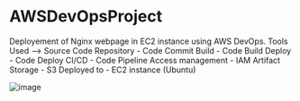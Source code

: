 # AWSDevOpsProject
Deployement of Nginx webpage in EC2 instance using AWS DevOps.
Tools Used -->
Source Code Repository - Code Commit
Build - Code Build
Deploy - Code Deploy
CI/CD - Code Pipeline
Access management - IAM
Artifact Storage - S3
Deployed to - EC2 instance (Ubuntu)

![image](https://user-images.githubusercontent.com/91592578/228168560-65a324fc-a2db-4d80-b6b1-c3f8a823cf50.png)
